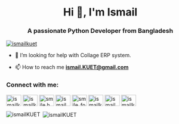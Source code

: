 <h1 align="center">Hi 👋, I'm Ismail</h1>
<h3 align="center">A passionate Python Developer from Bangladesh</h3>

<p align="left"> <a href="https://twitter.com/ismailkuet" target="blank"><img src="https://img.shields.io/twitter/follow/ismailkuet?logo=twitter&style=for-the-badge" alt="ismailkuet" /></a> </p>

- 🤝 I’m looking for help with Collage ERP system.

- 📫 How to reach me **ismail.KUET@gmail.com**

<h3 align="left">Connect with me:</h3>
<p align="left">
<a href="https://twitter.com/ismailkuet" target="blank"><img align="center" src="https://cdn.jsdelivr.net/npm/simple-icons@3.0.1/icons/twitter.svg" alt="ismailkuet" height="30" width="40" /></a>
<a href="https://linkedin.com/in/ismailkuet" target="blank"><img align="center" src="https://cdn.jsdelivr.net/npm/simple-icons@3.0.1/icons/linkedin.svg" alt="ismailkuet" height="30" width="40" /></a>
<a href="https://fb.com/smile.h.rana" target="blank"><img align="center" src="https://cdn.jsdelivr.net/npm/simple-icons@3.0.1/icons/facebook.svg" alt="smile.h.rana" height="30" width="40" /></a>
<a href="https://instagram.com/ismail.kuet" target="blank"><img align="center" src="https://cdn.jsdelivr.net/npm/simple-icons@3.0.1/icons/instagram.svg" alt="ismail.kuet" height="30" width="40" /></a>
<a href="https://www.codechef.com/users/smile_forever" target="blank"><img align="center" src="https://cdn.jsdelivr.net/npm/simple-icons@3.1.0/icons/codechef.svg" alt="smile_forever" height="30" width="40" /></a>
<a href="https://www.hackerrank.com/ismailkuet" target="blank"><img align="center" src="https://cdn.jsdelivr.net/npm/simple-icons@3.0.1/icons/hackerrank.svg" alt="ismailkuet" height="30" width="40" /></a>
<a href="https://codeforces.com/profile/ismail" target="blank"><img align="center" src="https://cdn.jsdelivr.net/npm/simple-icons@3.0.1/icons/codeforces.svg" alt="ismail" height="30" width="40" /></a>
<a href="https://www.topcoder.com/members/ismailkuet" target="blank"><img align="center" src="https://cdn.jsdelivr.net/npm/simple-icons@3.0.1/icons/topcoder.svg" alt="ismailkuet" height="30" width="40" /></a>
</p>

<p><img align="left" src="https://github-readme-stats.vercel.app/api/top-langs?username=ismailKUET&show_icons=true&locale=en&layout=compact" alt="ismailKUET" /></p>

<p>&nbsp;<img align="center" src="https://github-readme-stats.vercel.app/api?username=ismailKUET&show_icons=true&locale=en" alt="ismailKUET" /></p>
